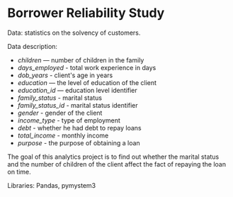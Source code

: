 # Borrower Reliability Study

Data: statistics on the solvency of customers.
 
Data description:
* *children* — number of children in the family 
* *days_employed* - total work experience in days
* *dob_years* - client's age in years
* *education* — the level of education of the client
* *education_id* — education level identifier
* *family_status* - marital status
* *family_status_id* - marital status identifier
* *gender* - gender of the client
* *income_type* - type of employment
* *debt* - whether he had debt to repay loans
* *total_income* - monthly income
* *purpose* - the purpose of obtaining a loan

The goal of this analytics project is to find out whether the marital status and the number of children of the client affect the fact of repaying the loan on time.

Libraries: Pandas, pymystem3
